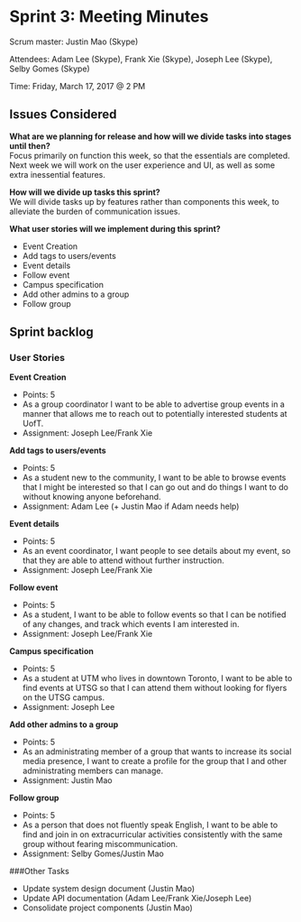 # Sprint 3: Meeting Minutes

Scrum master: Justin Mao (Skype)

Attendees: Adam Lee (Skype), Frank Xie (Skype), Joseph Lee (Skype), Selby Gomes (Skype)

Time: Friday, March 17, 2017 @ 2 PM

## Issues Considered

**What are we planning for release and how will we divide tasks into stages until then?**  
Focus primarily on function this week, so that the essentials are completed. Next week we will work on the user experience and UI, as well as some extra inessential features.

**How will we divide up tasks this sprint?**  
We will divide tasks up by features rather than components this week, to alleviate the burden of communication issues.

**What user stories will we implement during this sprint?**
* Event Creation
* Add tags to users/events
* Event details
* Follow event
* Campus specification
* Add other admins to a group
* Follow group

## Sprint backlog

### User Stories

**Event Creation**  
* Points: 5
* As a group coordinator I want to be able to advertise group events in a manner that allows me to reach out to potentially interested students at UofT.
* Assignment: Joseph Lee/Frank Xie

**Add tags to users/events**  
* Points: 5
* As a student new to the community, I want to be able to browse events that I might be interested so that I can go out and do things I want to do without knowing anyone beforehand.
* Assignment: Adam Lee (+ Justin Mao if Adam needs help)

**Event details**  
* Points: 5
* As an event coordinator, I want people to see details about my event, so that they are able to attend without further instruction.
* Assignment: Joseph Lee/Frank Xie

**Follow event**  
* Points: 5
* As a student, I want to be able to follow events so that I can be notified of any changes, and track which events I am interested in.
* Assignment: Joseph Lee/Frank Xie

**Campus specification**  
* Points: 5
* As a student at UTM who lives in downtown Toronto, I want to be able to find events at UTSG so that I can attend them without looking for flyers on the UTSG campus.
* Assignment: Joseph Lee

**Add other admins to a group**  
* Points: 5
* As an administrating member of a group that wants to increase its social media presence, I want to create a profile for the group that I and other administrating members can manage.
* Assignment: Justin Mao

**Follow group**  
* Points: 5
* As a person that does not fluently speak English, I want to be able to find and join in on extracurricular activities consistently with the same group without fearing miscommunication.
* Assignment: Selby Gomes/Justin Mao

###Other Tasks
* Update system design document (Justin Mao)
* Update API documentation (Adam Lee/Frank Xie/Joseph Lee)
* Consolidate project components (Justin Mao)
